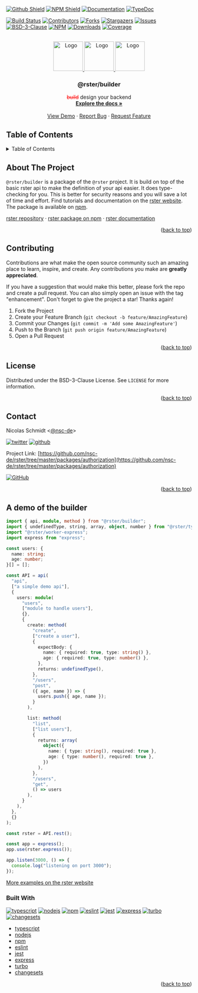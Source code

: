 <a name="readme-top"></a>

[![Github Shield][github-shield]][github-url]
[![NPM Shield][npm-shield]][npm-url]
[![Documentation][documentation-shield]][documentation-url]
[![TypeDoc][typedoc-shield]][typedoc-url]

[![Build Status][build-shield]][build-url]
[![Contributors][contributors-shield]][contributors-url]
[![Forks][forks-shield]][forks-url]
[![Stargazers][stars-shield]][stars-url]
[![Issues][issues-shield]][issues-url]
[![BSD-3-Clause][license-shield]][license-url]
[![NPM][version-shield]][npm-url]
[![Downloads][downloads-shield]][npm-url]
[![Coverage][coverage-shield]][coverage-url]

<!-- PROJECT LOGO -->
<br />
<div align="center">
  <a href="https://github.com/nsc-de/rster">
    <img src="https://raw.githubusercontent.com/nsc-de/rster/master/images/%40rster/logo.png" alt="Logo" height="80" />
  </a>
  <a href="https://github.com/nsc-de/rster">
    <img src="https://raw.githubusercontent.com/nsc-de/rster/master/images/%40rster/slash.png" alt="Logo" height="80" />
    </a>
    <a href="https://github.com/nsc-de/rster/tree/master/packages/builder">
    <img src="https://raw.githubusercontent.com/nsc-de/rster/master/images/%40rster/package-builder.png" alt="Logo" height="80" />
  </a>

<h3 align="center">@rster/builder</h3>

  <p align="center">
    <font color="red"><s>build</s></font> design your backend
    <br />
    <a href="https://nsc-de.github.io/rster/"><strong>Explore the docs »</strong></a>
    <br />
    <br />
    <a href="https://github.com/nsc-de/rster">View Demo</a>
    ·
    <a href="https://github.com/nsc-de/rster/issues">Report Bug</a>
    ·
    <a href="https://github.com/nsc-de/rster/issues">Request Feature</a>
  </p>
</div>

<!-- TABLE OF CONTENTS -->

## Table of Contents

<!-- TABLE OF CONTENTS -->
<details>
  <summary>Table of Contents</summary>
  <ol>
    <li>
      <a href="#about-the-project">About The Project</a>
      <ul>
        <li><a href="#built-with">Built With</a></li>
      </ul>
    </li>
    <li><a href="#contributing">Contributing</a></li>
    <li><a href="#license">License</a></li>
    <li><a href="#contact">Contact</a></li>
  </ol>
</details>

## About The Project

`@rster/builder` is a package of the `@rster` project. It is build on top of the basic rster api to make the definition of your api easier. It does type-checking for you. This is better for security reasons and you will save a lot of time and effort. Find tutorials and documentation on the [rster website](https://nsc-de.github.io/rster/). The package is available on [npm](https://www.npmjs.com/package/@rster/builder).

[rster repository](https://github.com/nsc-de/rster)
·
[rster package on npm](https://www.npmjs.com/package/@rster/builder)
·
[rster documentation](https://nsc-de.github.io/rster/)

<p align="right">(<a href="#readme-top">back to top</a>)</p>

<!-- CONTRIBUTING -->

## Contributing

Contributions are what make the open source community such an amazing place to learn, inspire, and create. Any contributions you make are **greatly appreciated**.

If you have a suggestion that would make this better, please fork the repo and create a pull request. You can also simply open an issue with the tag "enhancement".
Don't forget to give the project a star! Thanks again!

1. Fork the Project
2. Create your Feature Branch (`git checkout -b feature/AmazingFeature`)
3. Commit your Changes (`git commit -m 'Add some AmazingFeature'`)
4. Push to the Branch (`git push origin feature/AmazingFeature`)
5. Open a Pull Request

<p align="right">(<a href="#readme-top">back to top</a>)</p>

<!-- LICENSE -->

## License

Distributed under the BSD-3-Clause License. See `LICENSE` for more information.

<p align="right">(<a href="#readme-top">back to top</a>)</p>

<!-- CONTACT -->

## Contact

Nicolas Schmidt <[@nsc-de](https://github.com/nsc-de/)>

[![twitter][contact-twitter-shield]][contact-twitter-url] [![github][contact-github-shield]][contact-github-url]

Project Link: [https://github.com/nsc-de/rster/tree/master/packages/authorization](https://github.com/nsc-de/rster/tree/master/packages/authorization)

[![GitHub][github-shield]][github-url]

<p align="right">(<a href="#readme-top">back to top</a>)</p>

## A demo of the builder

```typescript
import { api, module, method } from "@rster/builder";
import { undefinedType, string, array, object, number } from "@rster/types";
import "@rster/worker-express";
import express from "express";

const users: {
  name: string;
  age: number;
}[] = [];

const API = api(
  "api",
  ["a simple demo api"],
  {
    users: module(
      "users",
      ["module to handle users"],
      {},
      {
        create: method(
          "create",
          ["create a user"],
          {
            expectBody: {
              name: { required: true, type: string() },
              age: { required: true, type: number() },
            },
            returns: undefinedType(),
          },
          "/users",
          "post",
          ({ age, name }) => {
            users.push({ age, name });
          }
        ),

        list: method(
          "list",
          ["list users"],
          {
            returns: array(
              object({
                name: { type: string(), required: true },
                age: { type: number(), required: true },
              })
            ),
          },
          "/users",
          "get",
          () => users
        ),
      }
    ),
  },
  {}
);

const rster = API.rest();

const app = express();
app.use(rster.express());

app.listen(3000, () => {
  console.log("listening on port 3000");
});
```

[More examples on the rster website](https://nsc-de.github.io/rster/docs/tutorial/intro/rster-builder)

### Built With

[![typescript][typescript-shield]][typescript-url]
[![nodejs][nodejs-shield]][nodejs-url]
[![npm][npm-package-manager-shield]][npm-package-manager-url]
[![eslint][eslint-shield]][eslint-url]
[![jest][jest-shield]][jest-url]
[![express][express-shield]][express-url]
[![turbo][turbo-shield]][turbo-url]
[![changesets][changesets-shield]][changesets-url]

- [typescript][typescript-url]
- [nodejs][nodejs-url]
- [npm][npm-package-manager-url]
- [eslint][eslint-url]
- [jest][jest-url]
- [express][express-url]
- [turbo][turbo-url]
- [changesets][changesets-url]

<p align="right">(<a href="#readme-top">back to top</a>)</p>

<!-- link shields -->

[github-shield]: https://img.shields.io/badge/github-grey?style=for-the-badge&logo=github
[github-url]: https://github.com/nsc-de/rster/tree/master/packages/builder
[npm-shield]: https://img.shields.io/badge/npm-red?style=for-the-badge&logo=npm
[npm-url]: https://www.npmjs.com/package/%40rster/builder
[typedoc-shield]: https://img.shields.io/badge/typedoc-darkblue?style=for-the-badge&logo=typescript
[typedoc-url]: https://nsc-de.github.io/rster/docs/api-reference/builder/
[documentation-shield]: https://img.shields.io/badge/documentation-blue.svg?style=for-the-badge&logo=github
[documentation-url]: https://nsc-de.github.io/rster/

<!-- Info Shields -->

[forks-shield]: https://img.shields.io/github/forks/nsc-de/rster.svg?style=for-the-badge
[forks-url]: https://github.com/nsc-de/rster/network/members
[stars-shield]: https://img.shields.io/github/stars/nsc-de/rster.svg?style=for-the-badge
[stars-url]: https://github.com/nsc-de/rster/stargazers
[issues-shield]: https://img.shields.io/github/issues/nsc-de/rster.svg?style=for-the-badge
[issues-url]: https://github.com/nsc-de/rster/issues
[license-shield]: https://img.shields.io/github/license/nsc-de/rster.svg?style=for-the-badge
[license-url]: https://github.com/nsc-de/rster/blob/master/LICENSE.txt
[build-shield]: https://img.shields.io/github/actions/workflow/status/nsc-de/rster/ci.yml?style=for-the-badge
[build-url]: https://github.com/nsc-de/rster/actions/workflows/ci.yml
[contributors-shield]: https://img.shields.io/github/contributors/nsc-de/rster.svg?style=for-the-badge
[contributors-url]: https://github.com/nsc-de/rster/graphs/contributors
[version-shield]: https://img.shields.io/npm/v/@rster/builder?style=for-the-badge
[downloads-shield]: https://img.shields.io/npm/dt/@rster/builder?style=for-the-badge
[coverage-shield]: https://img.shields.io/codecov/c/github/nsc-de/rster?style=for-the-badge
[coverage-url]: https://codecov.io/gh/nsc-de/rster

<!--Build With-->

[typescript-shield]: https://img.shields.io/badge/TypeScript-007ACC?style=for-the-badge&logo=typescript&logoColor=white
[typescript-url]: https://www.typescriptlang.org/
[npm-package-manager-shield]: https://img.shields.io/badge/npm-red?style=for-the-badge&logo=npm&logoColor=white
[npm-package-manager-url]: https://www.npmjs.com/
[express-shield]: https://img.shields.io/badge/Express.js-404D59?style=for-the-badge
[express-url]: https://expressjs.com/
[jest-shield]: https://img.shields.io/badge/-Jest-C21325?style=for-the-badge&logo=jest&logoColor=white
[jest-url]: https://jestjs.io/
[nodejs-shield]: https://img.shields.io/badge/Node.js-43853D?style=for-the-badge&logo=node.js&logoColor=white
[nodejs-url]: https://nodejs.org/en/
[eslint-shield]: https://img.shields.io/badge/eslint-4B32C3?style=for-the-badge&logo=eslint&logoColor=white
[eslint-url]: https://eslint.org/
[turbo-shield]: https://img.shields.io/badge/turbo-000000?style=for-the-badge&logo=turbo&logoColor=white
[turbo-url]: https://turbo.build/
[changesets-shield]: https://img.shields.io/badge/changesets-1E1E1E?style=for-the-badge&logo=changesets&logoColor=white
[changesets-url]: https://github.com/changesets/changesets

<!-- Contact Shields -->

[contact-twitter-shield]: https://img.shields.io/badge/@nsc_dev-1DA1F2?style=for-the-badge&logo=twitter&logoColor=white
[contact-twitter-url]: https://twitter.com/nsc_dev
[contact-github-shield]: https://img.shields.io/badge/@nsc--de-100000?style=for-the-badge&logo=github&logoColor=white
[contact-github-url]: https://github.com/nsc-de/
